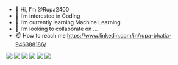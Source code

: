 - 👋 Hi, I’m @Rupa2400
- 👀 I’m interested in Coding
- 🌱 I’m currently learning Machine Learning
- 💞️ I’m looking to collaborate on ...
- 📫 How to reach me https://www.linkedin.com/in/rupa-bhatia-946388186/

![](https://img.shields.io/badge/HTML>-<CSS>-informational?style=flat&logo=<LOGO_NAME>&logoColor=white&color=2bbc8a)
![](https://img.shields.io/badge/<JAVASCRIPT>-<PHP>-informational?style=flat&logo=<LOGO_NAME>&logoColor=white&color=2bbc8a)
![](https://img.shields.io/badge/<BOOTSTRAP>-<MYSQL>-informational?style=flat&logo=<LOGO_NAME>&logoColor=white&color=2bbc8a)
![](https://img.shields.io/badge/<C>-<C++>-informational?style=flat&logo=<LOGO_NAME>&logoColor=white&color=2bbc8a)
![](https://img.shields.io/badge/<WORD_ON_LEFT>-<WORD_ON_RIGHT>-informational?style=flat&logo=<LOGO_NAME>&logoColor=white&color=2bbc8a)
![](https://img.shields.io/badge/<WORD_ON_LEFT>-<WORD_ON_RIGHT>-informational?style=flat&logo=<LOGO_NAME>&logoColor=white&color=2bbc8a)


<!---
Rupa2400/Rupa2400 is a ✨ special ✨ repository because its `README.md` (this file) appears on your GitHub profile.
You can click the Preview link to take a look at your changes.
--->
